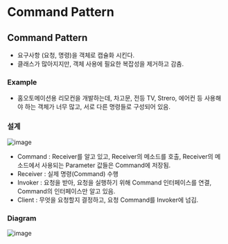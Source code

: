 # Command Pattern

## Command Pattern
- 요구사항 (요청, 명령)을 객체로 캡슐화 시킨다.  
- 클래스가 많아지지만, 객체 사용에 필요한 복잡성을 제거하고 감춤.  

### Example  
- 홈오토메이션용 리모컨을 개발하는데, 차고문, 전등 TV, Strero, 에어컨 등 사용해야 하는 객체가 너무 많고, 서로 다른 명령들로 구성되어 있음.  

### 설계  
![image](https://user-images.githubusercontent.com/32921115/101300039-8cd58800-3877-11eb-891f-e0efd4384591.png)
- Command : Receiver를 알고 있고, Receiver의 메소드를 호출, Receiver의 메소드에서 사용되는 Parameter 값들은 Command에 저장됨.  
- Receiver : 실제 명령(Command) 수행  
- Invoker : 요청을 받아, 요청을 실행하기 위해 Command 인터페이스를 연결, Command의 인터페이스만 알고 있음.    
- Client : 무엇을 요청할지 결정하고, 요청 Command를 Invoker에 넘김.  

### Diagram
![image](https://user-images.githubusercontent.com/32921115/101299971-53048180-3877-11eb-89e1-b71017598c83.png)

